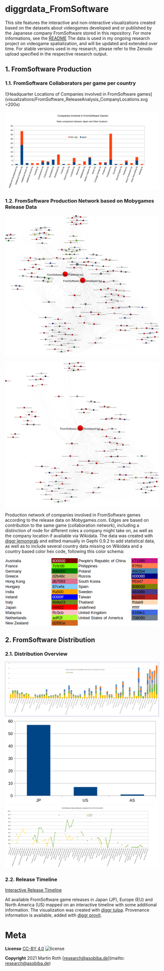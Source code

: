 # diggrdata_FromSoftware

This site features the interactive and non-interactive visualizations created based on the datasets about videogames developed and or published by the Japanese company FromSoftware stored in this repository. For more informations, see the [README](README.md)
The data is used in my ongoing research project on videogame spatialization, and will be updated and extended over time. For stable versions used in my research, please refer to the Zenodo upload specified in the respective research output.


## 1. FromSoftware Production

### 1.1. FromSoftware Collaborators per game per country

![Headquarter Locations of Companies involved in FromSoftware games](visualizations/FromSoftware_ReleaseAnalysis_CompanyLocations.svg =200x)

![Role-based chart of company locations, divided into two groups, a.) Japan, b.) other countries](visualizations/FromSoftware_Rolebased_companyCountries.svg)

### 1.2. FromSoftware Production Network based on Mobygames Release Data

![FromSoftware Production Network, all collaborators](visualizations/FromSoftware_ProductionNetwork_withroles_all.svg)

![FromSoftware Production Network, limited collaborators](visualizations/FromSoftware_ProductionNetwork_withroles_nopubldistrloc.svg)

Production network of companies involved in FromSoftware games according to the release data on Mobygames.com. Edges are based on contribution to the same game (collaboration network), including a distinction of node for different roles a company might take on, as well as the company location if available via Wikidata. The data was created with [diggr lemongrab](https://github.com/diggr/lemongrab) and edited manually in Gephi 0.9.2 to add statistical data, as well as to include several country data missing on Wikidata and a country based color hex code, following this color schema:

![this hex color schema](visualizations/FromSoftCountryColorCodesTable.png)


## 2. FromSoftware Distribution

### 2.1. Distribution Overview

![Per-game releases per region, stacked](visualizations/FromSoftware_ReleaseAnalysis_ReleaseRegion.svg)
![Distribution of first releases by region](visualizations/FromSoftware_ReleaseAnalysis_FirstReleaseCountryDistribution.svg)
![Temporal Distance between first release in Japan and first release in the US and EU region](visualizations/FromSoftware_ReleaseAnalysis_ReleaseDistanceJPEUUS.svg)

### 2.2. Release Timeline

[Interactive Release Timeline](visualizations/fromsoft_release_release_timeline.html)

All available FromSoftware game releases in Japan (JP), Europe (EU) and North America (US) mapped on an interactive timeline with some additional information. The visualization was created with [diggr tulpa](https://github.com/diggr/tulpa). Provenance information is available, added with [diggr provit](https://github.com/diggr/provit).

# Meta

**License**
[CC-BY 4.0](http://creativecommons.org/licenses/by/4.0)
![license](https://i.creativecommons.org/l/by/4.0/80x15.png)

**Copyright**
2021 Martin Roth [research@asobiba.de](mailto: research@asobiba.de)
